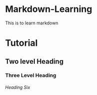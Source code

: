 # Markdown-Learning
This is to learn markdown

# Tutorial

## Two level Heading

### Three Level Heading

###### Heading Six
